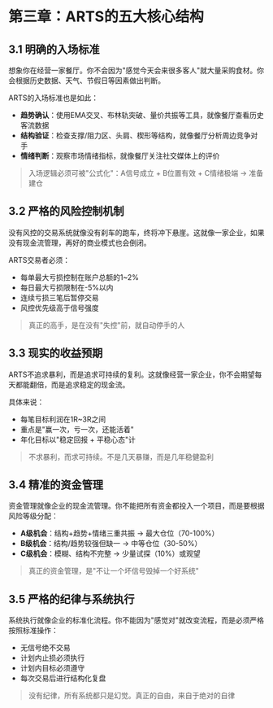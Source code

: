 # 第三章：ARTS的五大核心结构

## 3.1 明确的入场标准

想象你在经营一家餐厅。你不会因为"感觉今天会来很多客人"就大量采购食材。你会根据历史数据、天气、节假日等因素做出判断。

ARTS的入场标准也是如此：

- **趋势确认**：使用EMA交叉、布林轨突破、量价共振等工具，就像餐厅查看历史客流数据
- **结构验证**：检查支撑/阻力区、头肩、楔形等结构，就像餐厅分析周边竞争对手
- **情绪判断**：观察市场情绪指标，就像餐厅关注社交媒体上的评价

> 入场逻辑必须可被"公式化"：A信号成立 + B位置有效 + C情绪极端 → 准备建仓

## 3.2 严格的风险控制机制

没有风控的交易系统就像没有刹车的跑车，终将冲下悬崖。这就像一家企业，如果没有现金流管理，再好的商业模式也会倒闭。

ARTS交易者必须：

- 每单最大亏损控制在账户总额的1~2%
- 每日最大亏损限制在-5%以内
- 连续亏损三笔后暂停交易
- 风控优先级高于信号强度

> 真正的高手，是在没有"失控"前，就自动停手的人

## 3.3 现实的收益预期

ARTS不追求暴利，而是追求可持续的复利。这就像经营一家企业，你不会期望每天都能翻倍，而是追求稳定的现金流。

具体来说：
- 每笔目标利润在1R~3R之间
- 重点是"赢一次，亏一次，还能活着"
- 年化目标以"稳定回报 + 平稳心态"计

> 不求暴利，而求可持续。不是几天暴赚，而是几年稳健盈利

## 3.4 精准的资金管理

资金管理就像企业的现金流管理。你不能把所有资金都投入一个项目，而是要根据风险等级分配：

- **A级机会**：结构+趋势+情绪三重共振 → 最大仓位（70-100%）
- **B级机会**：结构/趋势较强但缺一 → 中等仓位（30-50%）
- **C级机会**：模糊、结构不完整 → 少量试探（10%）或观望

> 真正的资金管理，是"不让一个坏信号毁掉一个好系统"

## 3.5 严格的纪律与系统执行

系统执行就像企业的标准化流程。你不能因为"感觉对"就改变流程，而是必须严格按照标准操作：

- 无信号绝不交易
- 计划内止损必须执行
- 计划内目标必须遵守
- 每次交易后进行结构化复盘

> 没有纪律，所有系统都只是幻觉。真正的自由，来自于绝对的自律

